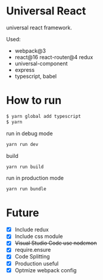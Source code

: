 # Universal React

universal react framework.

Used:
 - webpack@3
 - react@16 react-router@4 redux
 - universal-component
 - express
 - typescript, babel

# How to run

```sh
$ yarn global add typescript
$ yarn
```

run in debug mode
```sh
yarn run dev
```

build
```sh
yarn run build
```

run in production mode
```sh
yarn run bundle
```

# Future

- [x] Include redux
- [x] Include css module
- [x] ~~Visual Studio Code use nodemon~~
- [x] require.ensure
- [x] Code Splitting
- [x] Production useful
- [x] Optmize webpack config
